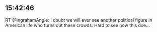 ## 15:42:46
RT @IngrahamAngle: I doubt we will ever see another political figure in American life who turns out these crowds.  Hard to see how this doe…

